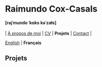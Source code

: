 # Raimundo Cox-Casals
#### [rajˈmundo ˈkɑks kəˈzaɫs]

| [À propos de moi](README.md) | [CV](cvfr.md) | **Projets** | [Contact](contactfr.md) |

[English](projects.md) \| **Français**

## Projets
